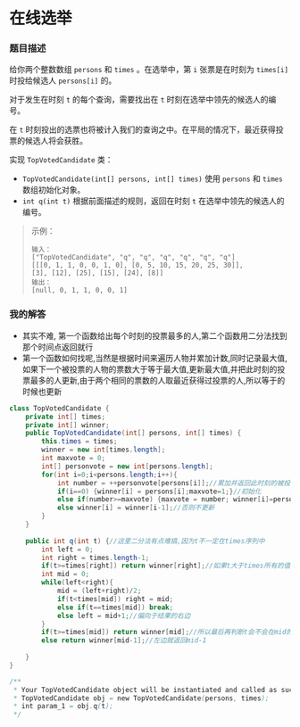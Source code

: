 # 在线选举

### 题目描述

给你两个整数数组 `persons` 和 `times` 。在选举中，第 `i` 张票是在时刻为 `times[i]` 时投给候选人 `persons[i]` 的。

对于发生在时刻 `t` 的每个查询，需要找出在 `t` 时刻在选举中领先的候选人的编号。

在 `t` 时刻投出的选票也将被计入我们的查询之中。在平局的情况下，最近获得投票的候选人将会获胜。

实现 `TopVotedCandidate` 类：

- `TopVotedCandidate(int[] persons, int[] times)` 使用 `persons` 和 `times` 数组初始化对象。
- `int q(int t)` 根据前面描述的规则，返回在时刻 `t` 在选举中领先的候选人的编号。

> 示例：
>
> ```
> 输入：
> ["TopVotedCandidate", "q", "q", "q", "q", "q", "q"]
> [[[0, 1, 1, 0, 0, 1, 0], [0, 5, 10, 15, 20, 25, 30]], 
> [3], [12], [25], [15], [24], [8]]
> 输出：
> [null, 0, 1, 1, 0, 0, 1]
> ```

### 我的解答

- 其实不难, 第一个函数给出每个时刻的投票最多的人,第二个函数用二分法找到那个时间点返回就行
- 第一个函数如何找呢,当然是根据时间来遍历人物并累加计数,同时记录最大值,如果下一个被投票的人物的票数大于等于最大值,更新最大值,并把此时刻的投票最多的人更新,由于两个相同的票数的人取最近获得过投票的人,所以等于的时候也更新

```java
class TopVotedCandidate {
    private int[] times;
    private int[] winner;
    public TopVotedCandidate(int[] persons, int[] times) {
        this.times = times;
        winner = new int[times.length];
        int maxvote = 0;
        int[] personvote = new int[persons.length];
        for(int i=0;i<persons.length;i++){
            int number = ++personvote[persons[i]];//累加并返回此时刻的被投票者票数
            if(i==0) {winner[i] = persons[i];maxvote=1;}//初始化
            else if(number>=maxvote) {maxvote = number; winner[i]=persons[i];}//如果大于等于最大值就更新
            else winner[i] = winner[i-1];//否则不更新
        }
    }
    
    public int q(int t) {//这里二分法有点难搞,因为t不一定在times序列中
        int left = 0;
        int right = times.length-1;
        if(t>=times[right]) return winner[right];//如果t大于times所有的值或者等于最后一个值,直接返回最后时刻的winner
        int mid = 0;
        while(left<right){
            mid = (left+right)/2;
            if(t<times[mid]) right = mid;
            else if(t==times[mid]) break;
            else left = mid+1;//偏向于结果的右边
        }
        if(t>=times[mid]) return winner[mid];//所以最后再判断t会不会在mid的左边
        else return winner[mid-1];//左边就返回mid-1
        
    }
}

/**
 * Your TopVotedCandidate object will be instantiated and called as such:
 * TopVotedCandidate obj = new TopVotedCandidate(persons, times);
 * int param_1 = obj.q(t);
 */
```

